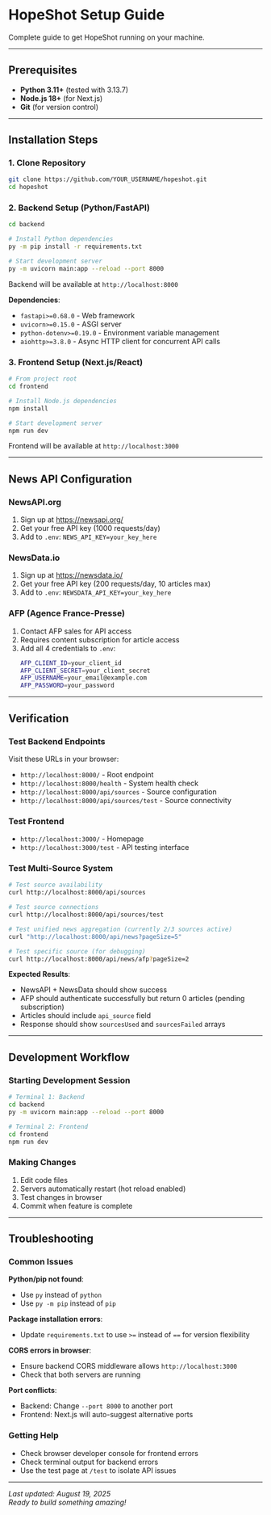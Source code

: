 # HopeShot Setup Guide

Complete guide to get HopeShot running on your machine.

---

## Prerequisites
- **Python 3.11+** (tested with 3.13.7)
- **Node.js 18+** (for Next.js)
- **Git** (for version control)

---

## Installation Steps

### 1. Clone Repository
```bash
git clone https://github.com/YOUR_USERNAME/hopeshot.git
cd hopeshot
```

### 2. Backend Setup (Python/FastAPI)
```bash
cd backend

# Install Python dependencies
py -m pip install -r requirements.txt

# Start development server
py -m uvicorn main:app --reload --port 8000
```

Backend will be available at `http://localhost:8000`

**Dependencies**:
- `fastapi>=0.68.0` - Web framework
- `uvicorn>=0.15.0` - ASGI server
- `python-dotenv>=0.19.0` - Environment variable management
- `aiohttp>=3.8.0` - Async HTTP client for concurrent API calls

### 3. Frontend Setup (Next.js/React)
```bash
# From project root
cd frontend

# Install Node.js dependencies
npm install

# Start development server
npm run dev
```

Frontend will be available at `http://localhost:3000`

---

## News API Configuration

### NewsAPI.org
1. Sign up at https://newsapi.org/
2. Get your free API key (1000 requests/day)
3. Add to `.env`: `NEWS_API_KEY=your_key_here`

### NewsData.io
1. Sign up at https://newsdata.io/
2. Get your free API key (200 requests/day, 10 articles max)
3. Add to `.env`: `NEWSDATA_API_KEY=your_key_here`

### AFP (Agence France-Presse)
1. Contact AFP sales for API access
2. Requires content subscription for article access
3. Add all 4 credentials to `.env`:
   ```bash
   AFP_CLIENT_ID=your_client_id
   AFP_CLIENT_SECRET=your_client_secret
   AFP_USERNAME=your_email@example.com
   AFP_PASSWORD=your_password
   ```

---

## Verification

### Test Backend Endpoints
Visit these URLs in your browser:
- `http://localhost:8000/` - Root endpoint
- `http://localhost:8000/health` - System health check
- `http://localhost:8000/api/sources` - Source configuration
- `http://localhost:8000/api/sources/test` - Source connectivity

### Test Frontend
- `http://localhost:3000/` - Homepage
- `http://localhost:3000/test` - API testing interface

### Test Multi-Source System
```bash
# Test source availability
curl http://localhost:8000/api/sources

# Test source connections
curl http://localhost:8000/api/sources/test

# Test unified news aggregation (currently 2/3 sources active)
curl "http://localhost:8000/api/news?pageSize=5" 

# Test specific source (for debugging)
curl http://localhost:8000/api/news/afp?pageSize=2
```

**Expected Results**:
- NewsAPI + NewsData should show success
- AFP should authenticate successfully but return 0 articles (pending subscription)
- Articles should include `api_source` field
- Response should show `sourcesUsed` and `sourcesFailed` arrays

---

## Development Workflow

### Starting Development Session
```bash
# Terminal 1: Backend  
cd backend
py -m uvicorn main:app --reload --port 8000

# Terminal 2: Frontend
cd frontend
npm run dev
```

### Making Changes
1. Edit code files
2. Servers automatically restart (hot reload enabled)
3. Test changes in browser
4. Commit when feature is complete

---

## Troubleshooting

### Common Issues

**Python/pip not found**:
- Use `py` instead of `python`
- Use `py -m pip` instead of `pip`

**Package installation errors**:
- Update `requirements.txt` to use `>=` instead of `==` for version flexibility

**CORS errors in browser**:
- Ensure backend CORS middleware allows `http://localhost:3000`
- Check that both servers are running

**Port conflicts**:
- Backend: Change `--port 8000` to another port
- Frontend: Next.js will auto-suggest alternative ports

### Getting Help
- Check browser developer console for frontend errors
- Check terminal output for backend errors  
- Use the test page at `/test` to isolate API issues

---

*Last updated: August 19, 2025*  
*Ready to build something amazing!*
